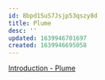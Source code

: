 ```yaml
---
id: 8bpd1SuS7Jsjp53qszy8d
title: Plume
desc: ''
updated: 1639946701697
created: 1639946695058
---
```


[Introduction - Plume](https://plume-oss.github.io/plume-docs/storage-backends/introduction/)
